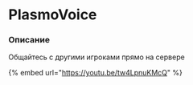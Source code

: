 # PlasmoVoice

### Описание

Общайтесь с другими игроками прямо на сервере&#x20;

{% embed url="https://youtu.be/tw4LpnuKMcQ" %}
